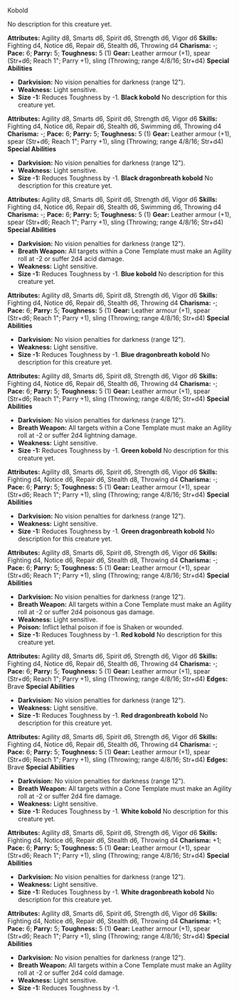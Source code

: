 Kobold

No description for this creature yet.

**Attributes:** Agility d8, Smarts d6, Spirit d6, Strength d6, Vigor d6
**Skills:** Fighting d4, Notice d6, Repair d6, Stealth d6, Throwing d4
**Charisma:** -; **Pace:** 6; **Parry:** 5; **Toughness:** 5 (1)
**Gear:** Leather armour (+1), spear (Str+d6; Reach 1"; Parry +1),
sling (Throwing; range 4/8/16; Str+d4)
**Special Abilities**
- **Darkvision:** No vision penalties for darkness (range 12").
- **Weakness:** Light sensitive.
- **Size -1:** Reduces Toughness by -1.
**Black kobold**
No description for this creature yet.

**Attributes:** Agility d8, Smarts d6, Spirit d6, Strength d6, Vigor d6
**Skills:** Fighting d4, Notice d6, Repair d6, Stealth d6, Swimming d6,
Throwing d4
**Charisma:** -; **Pace:** 6; **Parry:** 5; **Toughness:** 5 (1)
**Gear:** Leather armour (+1), spear (Str+d6; Reach 1"; Parry +1),
sling (Throwing; range 4/8/16; Str+d4)
**Special Abilities**
- **Darkvision:** No vision penalties for darkness (range 12").
- **Weakness:** Light sensitive.
- **Size -1:** Reduces Toughness by -1.
**Black dragonbreath kobold**
No description for this creature yet.

**Attributes:** Agility d8, Smarts d6, Spirit d6, Strength d6, Vigor d6
**Skills:** Fighting d4, Notice d6, Repair d6, Stealth d6, Swimming d6,
Throwing d4
**Charisma:** -; **Pace:** 6; **Parry:** 5; **Toughness:** 5 (1)
**Gear:** Leather armour (+1), spear (Str+d6; Reach 1"; Parry +1),
sling (Throwing; range 4/8/16; Str+d4)
**Special Abilities**
- **Darkvision:** No vision penalties for darkness (range 12").
- **Breath Weapon:** All targets within a Cone Template must make an
Agility roll at -2 or suffer 2d4 acid damage.
- **Weakness:** Light sensitive.
- **Size -1:** Reduces Toughness by -1.
**Blue kobold**
No description for this creature yet.

**Attributes:** Agility d8, Smarts d6, Spirit d8, Strength d6, Vigor d6
**Skills:** Fighting d4, Notice d6, Repair d6, Stealth d6, Throwing d4
**Charisma:** -; **Pace:** 6; **Parry:** 5; **Toughness:** 5 (1)
**Gear:** Leather armour (+1), spear (Str+d6; Reach 1"; Parry +1),
sling (Throwing; range 4/8/16; Str+d4)
**Special Abilities**
- **Darkvision:** No vision penalties for darkness (range 12").
- **Weakness:** Light sensitive.
- **Size -1:** Reduces Toughness by -1.
**Blue dragonbreath kobold**
No description for this creature yet.

**Attributes:** Agility d8, Smarts d6, Spirit d8, Strength d6, Vigor d6
**Skills:** Fighting d4, Notice d6, Repair d6, Stealth d6, Throwing d4
**Charisma:** -; **Pace:** 6; **Parry:** 5; **Toughness:** 5 (1)
**Gear:** Leather armour (+1), spear (Str+d6; Reach 1"; Parry +1),
sling (Throwing; range 4/8/16; Str+d4)
**Special Abilities**
- **Darkvision:** No vision penalties for darkness (range 12").
- **Breath Weapon:** All targets within a Cone Template must make an
Agility roll at -2 or suffer 2d4 lightning damage.
- **Weakness:** Light sensitive.
- **Size -1:** Reduces Toughness by -1.
**Green kobold**
No description for this creature yet.

**Attributes:** Agility d8, Smarts d6, Spirit d6, Strength d6, Vigor d6
**Skills:** Fighting d4, Notice d6, Repair d6, Stealth d8, Throwing d4
**Charisma:** -; **Pace:** 6; **Parry:** 5; **Toughness:** 5 (1)
**Gear:** Leather armour (+1), spear (Str+d6; Reach 1"; Parry +1),
sling (Throwing; range 4/8/16; Str+d4)
**Special Abilities**
- **Darkvision:** No vision penalties for darkness (range 12").
- **Weakness:** Light sensitive.
- **Size -1:** Reduces Toughness by -1.
**Green dragonbreath kobold**
No description for this creature yet.

**Attributes:** Agility d8, Smarts d6, Spirit d6, Strength d6, Vigor d6
**Skills:** Fighting d4, Notice d6, Repair d6, Stealth d8, Throwing d4
**Charisma:** -; **Pace:** 6; **Parry:** 5; **Toughness:** 5 (1)
**Gear:** Leather armour (+1), spear (Str+d6; Reach 1"; Parry +1),
sling (Throwing; range 4/8/16; Str+d4)
**Special Abilities**
- **Darkvision:** No vision penalties for darkness (range 12").
- **Breath Weapon:** All targets within a Cone Template must make an
Agility roll at -2 or suffer 2d4 poisonous gas damage.
- **Weakness:** Light sensitive.
- **Poison:** Inflict lethal poison if foe is Shaken or wounded.
- **Size -1:** Reduces Toughness by -1.
**Red kobold**
No description for this creature yet.

**Attributes:** Agility d8, Smarts d6, Spirit d6, Strength d6, Vigor d6
**Skills:** Fighting d4, Notice d6, Repair d6, Stealth d6, Throwing d4
**Charisma:** -; **Pace:** 6; **Parry:** 5; **Toughness:** 5 (1)
**Gear:** Leather armour (+1), spear (Str+d6; Reach 1"; Parry +1),
sling (Throwing; range 4/8/16; Str+d4)
**Edges:** Brave
**Special Abilities**
- **Darkvision:** No vision penalties for darkness (range 12").
- **Weakness:** Light sensitive.
- **Size -1:** Reduces Toughness by -1.
**Red dragonbreath kobold**
No description for this creature yet.

**Attributes:** Agility d8, Smarts d6, Spirit d6, Strength d6, Vigor d6
**Skills:** Fighting d4, Notice d6, Repair d6, Stealth d6, Throwing d4
**Charisma:** -; **Pace:** 6; **Parry:** 5; **Toughness:** 5 (1)
**Gear:** Leather armour (+1), spear (Str+d6; Reach 1"; Parry +1),
sling (Throwing; range 4/8/16; Str+d4)
**Edges:** Brave
**Special Abilities**
- **Darkvision:** No vision penalties for darkness (range 12").
- **Breath Weapon:** All targets within a Cone Template must make an
Agility roll at -2 or suffer 2d4 fire damage.
- **Weakness:** Light sensitive.
- **Size -1:** Reduces Toughness by -1.
**White kobold**
No description for this creature yet.

**Attributes:** Agility d8, Smarts d6, Spirit d6, Strength d6, Vigor d6
**Skills:** Fighting d4, Notice d6, Repair d6, Stealth d6, Throwing d4
**Charisma:** +1; **Pace:** 6; **Parry:** 5; **Toughness:** 5 (1)
**Gear:** Leather armour (+1), spear (Str+d6; Reach 1"; Parry +1),
sling (Throwing; range 4/8/16; Str+d4)
**Special Abilities**
- **Darkvision:** No vision penalties for darkness (range 12").
- **Weakness:** Light sensitive.
- **Size -1:** Reduces Toughness by -1.
**White dragonbreath kobold**
No description for this creature yet.

**Attributes:** Agility d8, Smarts d6, Spirit d6, Strength d6, Vigor d6
**Skills:** Fighting d4, Notice d6, Repair d6, Stealth d6, Throwing d4
**Charisma:** +1; **Pace:** 6; **Parry:** 5; **Toughness:** 5 (1)
**Gear:** Leather armour (+1), spear (Str+d6; Reach 1"; Parry +1),
sling (Throwing; range 4/8/16; Str+d4)
**Special Abilities**
- **Darkvision:** No vision penalties for darkness (range 12").
- **Breath Weapon:** All targets within a Cone Template must make an
Agility roll at -2 or suffer 2d4 cold damage.
- **Weakness:** Light sensitive.
- **Size -1:** Reduces Toughness by -1.

